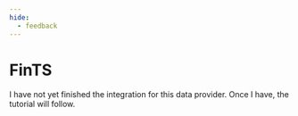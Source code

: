 ```yaml
---
hide:
  - feedback
---
```


# FinTS

I have not yet finished the integration for this data provider. Once I have, the tutorial will follow.